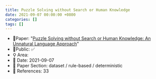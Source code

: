 ```yaml
---
title: Puzzle Solving without Search or Human Knowledge
date: 2021-09-07 00:00:00 +0800
categories: []
tags: []
---
```


- 📙Paper: "[Puzzle Solving without Search or Human Knowledge: An Unnatural Language Approach](https://semanticscholar.org/paper/Puzzle-Solving-without-Search-or-Human-Knowledge%3A-Noever-Burdick/1c27f107b171ae2578e0a8061c7aa34cd635f51a)"
- 🔑Public: ✅
- ⚲ Area: 
- 📅 Date: 2021-09-07
- 🔎 Paper Section: dataset / rule-based / deterministic
- 📝 References: 33
